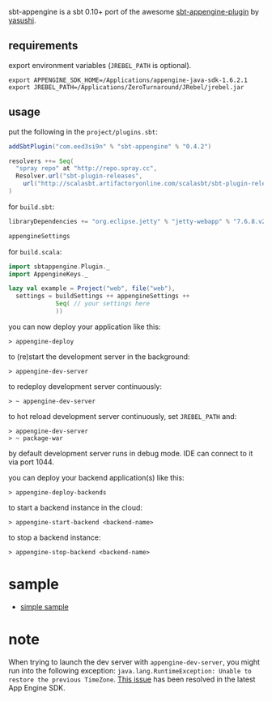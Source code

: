 sbt-appengine is a sbt 0.10+ port of the awesome [sbt-appengine-plugin][1] by [yasushi][2].

requirements
------------

export environment variables (`JREBEL_PATH` is optional).

    export APPENGINE_SDK_HOME=/Applications/appengine-java-sdk-1.6.2.1
    export JREBEL_PATH=/Applications/ZeroTurnaround/JRebel/jrebel.jar

usage
-----

put the following in the `project/plugins.sbt`:

```scala
addSbtPlugin("com.eed3si9n" % "sbt-appengine" % "0.4.2")

resolvers ++= Seq(
  "spray repo" at "http://repo.spray.cc",
  Resolver.url("sbt-plugin-releases",
    url("http://scalasbt.artifactoryonline.com/scalasbt/sbt-plugin-releases/"))(Resolver.ivyStylePatterns)
)
```

for `build.sbt`:

```scala
libraryDependencies += "org.eclipse.jetty" % "jetty-webapp" % "7.6.8.v20121106" % "container"

appengineSettings
```

for `build.scala`:

```scala
import sbtappengine.Plugin._
import AppengineKeys._

lazy val example = Project("web", file("web"),
  settings = buildSettings ++ appengineSettings ++
             Seq( // your settings here
             ))
```

you can now deploy your application like this:

    > appengine-deploy

to (re)start the development server in the background:

    > appengine-dev-server

to redeploy development server continuously:

    > ~ appengine-dev-server

to hot reload development server continuously, set `JREBEL_PATH` and:

    > appengine-dev-server
    > ~ package-war

by default development server runs in debug mode. IDE can connect to it via port 1044.


you can deploy your backend application(s) like this:

    > appengine-deploy-backends
    
to start a backend instance in the cloud:

    > appengine-start-backend <backend-name>
    
to stop a backend instance:

    > appengine-stop-backend <backend-name>



sample
======

- [simple sample][3]

note
====

When trying to launch the dev server with `appengine-dev-server`, you might run
into the following exception: `java.lang.RuntimeException: Unable to restore the previous TimeZone`.
[This issue][4] has been resolved in the latest App Engine SDK.

  [1]: https://github.com/Yasushi/sbt-appengine-plugin
  [2]: https://github.com/Yasushi
  [3]: https://github.com/sbt/sbt-appengine/tree/master/src/sbt-test/sbt-appengine/simple
  [4]: http://code.google.com/p/googleappengine/issues/detail?id=6928
